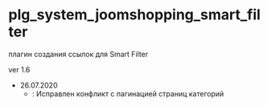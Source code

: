 # plg_system_joomshopping_smart_filter
плагин создания ссылок для Smart Filter

ver 1.6 
- 26.07.2020
    + : Исправлен конфликт с пагинацией страниц категорий 

